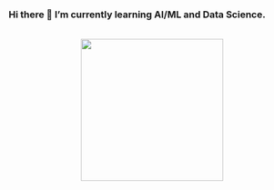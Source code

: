### Hi there 👋 I’m currently learning AI/ML and Data Science.

<!--
**ledat1205/ledat1205** is a ✨ _special_ ✨ repository because its `README.md` (this file) appears on your GitHub profile.

Here are some ideas to get you started:

- 🔭 I’m currently working on ...
- 🌱 I’m currently learning ...
- 👯 I’m looking to collaborate on ...
- 🤔 I’m looking for help with ...
- 💬 Ask me about ...
- 📫 How to reach me: ...
- 😄 Pronouns: ...
- ⚡ Fun fact: ...
-->

<br/>  

<div align="center"><img src="[![spotify-github-profile](https://spotify-github-profile.vercel.app/api/view?uid=31d3x3wttipsj5u6b4io4ga2i3km&cover_image=true&theme=default&show_offline=false&background_color=121212&interchange=false)](https://github.com/kittinan/spotify-github-profile)" width="250" /></div>  
